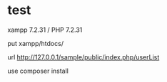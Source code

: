 # test

xampp 7.2.31 / PHP 7.2.31

put xampp/htdocs/

url http://127.0.0.1/sample/public/index.php/userList

use composer install
